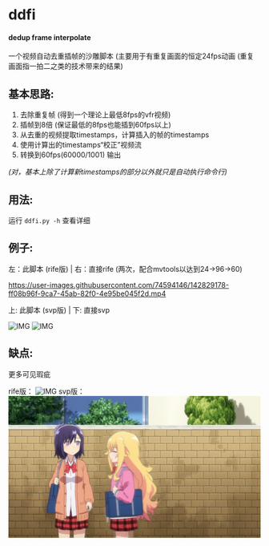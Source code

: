 # ddfi
#### dedup frame interpolate
一个视频自动去重插帧的沙雕脚本 (主要用于有重复画面的恒定24fps动画 (重复画面指一拍二之类的技术带来的结果)

## 基本思路:
1. 去除重复帧 (得到一个理论上最低8fps的vfr视频)
2. 插帧到8倍 (保证最低的8fps也能插到60fps以上)
3. 从去重的视频提取timestamps，计算插入的帧的timestamps
4. 使用计算出的timestamps“校正”视频流
5. 转换到60fps(60000/1001) 输出

*(对，基本上除了计算新timestamps的部分以外就只是自动执行命令行)*

## 用法:
运行 `ddfi.py -h` 查看详细

## 例子:
左：此脚本 (rife版) | 右：直接rife (两次，配合mvtools以达到24->96->60)

https://user-images.githubusercontent.com/74594146/142829178-ff08b96f-9ca7-45ab-82f0-4e95be045f2d.mp4

上: 此脚本 (svp版) | 下: 直接svp

![IMG](https://github.com/Mr-Z-2697/ddfi/blob/main/example/ddfi.webp?raw=true)
![IMG](https://github.com/Mr-Z-2697/ddfi/blob/main/example/simp.webp?raw=true)

## 缺点:
更多可见瑕疵

rife版：
![IMG](https://user-images.githubusercontent.com/74594146/142829294-1b17c073-f587-4e49-8a72-c3c8b4149a53.png)
svp版：
![IMG](https://github.com/Mr-Z-2697/ddfi/blob/main/example/artifacts.webp?raw=true)
